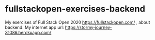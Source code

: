 # fullstackopen-exercises-backend
My exercises of Full Stack Open 2020 https://fullstackopen.com/ , about backend.
My internet app url: https://stormy-journey-31086.herokuapp.com/

